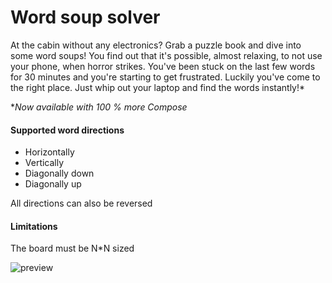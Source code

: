 # Word soup solver

At the cabin without any electronics? Grab a puzzle book and dive into some word soups! You find out that it's possible, almost relaxing, to
not use your phone, when horror strikes. You've been stuck on the last few words for 30 minutes and you're starting to get frustrated.
Luckily you've come to the right place. Just whip out your laptop and find the words instantly!*

\**Now available with 100 % more Compose*

#### Supported word directions
- Horizontally
- Vertically
- Diagonally down
- Diagonally up

All directions can also be reversed


#### Limitations

The board must be N*N sized


![preview](https://i.imgur.com/9SV7Crx.gif)
